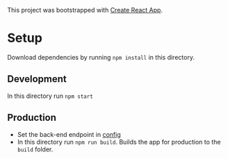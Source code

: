 This project was bootstrapped with [Create React App](https://github.com/facebook/create-react-app).

# Setup

Download dependencies by running `npm install` in this directory.

## Development

In this directory run `npm start`

## Production

* Set the back-end endpoint in [config](./src/config.js)
* In this directory run `npm run build`. Builds the app for production to the `build` folder.
